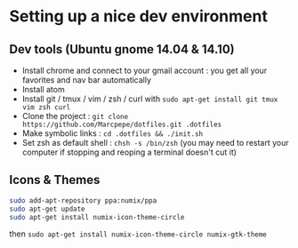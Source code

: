 # Setting up a nice dev environment

## Dev tools (Ubuntu gnome 14.04 & 14.10)
- Install chrome and connect to your gmail account : you get all your favorites and nav bar automatically
- Install atom
- Install git / tmux / vim / zsh / curl with `sudo apt-get install git tmux vim zsh curl`
- Clone the project : `git clone https://github.com/Marcpepe/dotfiles.git .dotfiles`
- Make symbolic links : `cd .dotfiles && ./init.sh`
- Set zsh as default shell : `chsh -s /bin/zsh` (you may need to restart your computer if stopping and reoping a terminal doesn't cut it)

## Icons & Themes
```bash
sudo add-apt-repository ppa:numix/ppa
sudo apt-get update
sudo apt-get install numix-icon-theme-circle
```
then
`sudo apt-get install numix-icon-theme-circle numix-gtk-theme`
